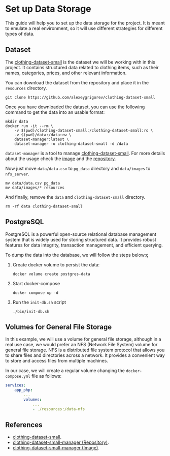 # Set up Data Storage

This guide will help you to set up the data storage for the project. It is meant to emulate a real environment, so it will use different strategies for different types of data.

## Dataset

The [clothing-dataset-small](https://github.com/alexeygrigorev/clothing-dataset-small) is the dataset we will be working with in this project. It contains structured data related to clothing items, such as their names, categories, prices, and other relevant information.

You can download the dataset from the repository and place it in the `resources` directory.

```shell
git clone https://github.com/alexeygrigorev/clothing-dataset-small
```

Once you have downloaded the dataset, you can use the following command to get the data into an usable format:

```shell
mkdir data
docker run -it --rm \
    -v $(pwd)/clothing-dataset-small:/clothing-dataset-small:ro \
    -v $(pwd)/data:/data:rw \
    dataset-manager:latest \
    dataset-manager -o clothing-dataset-small -d /data
```

`dataset-manager` is a tool to manage [clothing-dataset-small](https://github.com/alexeygrigorev/clothing-dataset-small). For more details about the usage check the [image](https://hub.docker.com/r/mariorp01/clothing-dataset-small-manager) and the [repository](https://github.com/MarioRP-01/clothing-dataset-small-manager).

Now just move `data/data.csv` to `pg_data` directory and `data/images` to `nfs_server`.

```shell
mv data/data.csv pg_data
mv data/images/* resources
```

And finally, remove the `data` and `clothing-dataset-small` directory.

```shell
rm -rf data clothing-dataset-small
```

## PostgreSQL

PostgreSQL is a powerful open-source relational database management system that is widely used for storing structured data. It provides robust features for data integrity, transaction management, and efficient querying.

To dump the data into the database, we will follow the steps below:ç

1. Create docker volume to persist the data:

    ```shell
    docker volume create postgres-data
    ```

2. Start docker-compose

    ```shell
    docker compose up -d
    ```

3. Run the `init-db.sh` script

    ```shell
    ./bin/init-db.sh
    ```

## Volumes for General File Storage

In this example, we will use a volume for general file storage, although in a real use case, we would prefer an NFS (Network File System) volume for general file storage. NFS is a distributed file system protocol that allows you to share files and directories across a network. It provides a convenient way to store and access files from multiple machines.

In our case, we will create a regular volume changing the `docker-compose.yml` file as follows:

```yaml
services:
    app_php:
        ...
        volumes:
            ...
            - ./resources:/data-nfs
```

## References

- [clothing-dataset-small](https://github.com/alexeygrigorev/clothing-dataset-small).
- [clothing-dataset-small-manager (Repository)](https://github.com/MarioRP-01/clothing-dataset-small-manager).
- [clothing-dataset-small-manager (Image)](https://hub.docker.com/r/mariorp01/clothing-dataset-small-manager).
